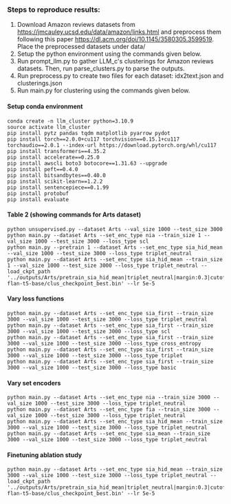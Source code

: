 ### Steps to reproduce results:
1. Download Amazon reviews datasets from https://jmcauley.ucsd.edu/data/amazon/links.html
   and preprocess them following this paper https://dl.acm.org/doi/10.1145/3580305.3599519.
   Place the preprocessed datasets under data/
1. Setup the python environment using the commands given below.
1. Run prompt_llm.py to gather LLM_c's clusterings for Amazon reviews 
   datasets. Then, run parse_clusters.py to parse the outputs.
1. Run preprocess.py to create two files for each dataset:
    idx2text.json and clusterings.json
1. Run main.py for clustering using the commands given below.


#### Setup conda environment
```
conda create -n llm_cluster python=3.10.9
source activate llm_cluster
pip install pytz pandas tqdm matplotlib pyarrow pydot
pip install torch==2.0.0+cu117 torchvision==0.15.1+cu117 torchaudio==2.0.1 --index-url https://download.pytorch.org/whl/cu117
pip install transformers==4.35.2
pip install accelerate==0.25.0
pip install awscli boto3 botocore==1.31.63 --upgrade 
pip install peft==0.4.0
pip install bitsandbytes==0.40.0
pip install scikit-learn==1.2.2
pip install sentencepiece==0.1.99
pip install protobuf
pip install evaluate
```

#### Table 2 (showing commands for Arts dataset)
```
python unsupervised.py --dataset Arts --val_size 1000 --test_size 3000
python main.py --dataset Arts --set_enc_type nia --train_size 1 --val_size 1000 --test_size 3000 --loss_type scl
python main.py --pretrain 1 --dataset Arts --set_enc_type sia_hid_mean --val_size 1000 --test_size 3000 --loss_type triplet_neutral
python main.py --dataset Arts --set_enc_type sia_hid_mean --train_size 1 --val_size 1000 --test_size 3000 --loss_type triplet_neutral --load_ckpt_path '../outputs/Arts/pretrain_sia_hid_mean|triplet_neutral|margin:0.3|cutoff:0.0|C:0.15|r:0.5|tau:0.5|max_items:None|max_clusters:None|train_size:0.8|model_name:google-flan-t5-base/clus_checkpoint_best.bin' --lr 5e-5
```

#### Vary loss functions
```
python main.py --dataset Arts --set_enc_type sia_first --train_size 3000 --val_size 1000 --test_size 3000 --loss_type triplet_neutral
python main.py --dataset Arts --set_enc_type sia_first --train_size 3000 --val_size 1000 --test_size 3000 --loss_type scl 
python main.py --dataset Arts --set_enc_type sia_first --train_size 3000 --val_size 1000 --test_size 3000 --loss_type cross_entropy
python main.py --dataset Arts --set_enc_type sia_first --train_size 3000 --val_size 1000 --test_size 3000 --loss_type triplet 
python main.py --dataset Arts --set_enc_type sia_first --train_size 3000 --val_size 1000 --test_size 3000 --loss_type basic
```


#### Vary set encoders
```
python main.py --dataset Arts --set_enc_type nia --train_size 3000 --val_size 1000 --test_size 3000 --loss_type triplet_neutral
python main.py --dataset Arts --set_enc_type fia --train_size 3000 --val_size 1000 --test_size 3000 --loss_type triplet_neutral
python main.py --dataset Arts --set_enc_type sia_hid_mean --train_size 3000 --val_size 1000 --test_size 3000 --loss_type triplet_neutral 
python main.py --dataset Arts --set_enc_type sia_mean --train_size 3000 --val_size 1000 --test_size 3000 --loss_type triplet_neutral
```

#### Finetuning ablation study
```
python main.py --dataset Arts --set_enc_type sia_hid_mean --train_size 3000 --val_size 1000 --test_size 3000 --loss_type triplet_neutral --load_ckpt_path '../outputs/Arts/pretrain_sia_hid_mean|triplet_neutral|margin:0.3|cutoff:0.0|C:0.15|r:0.5|tau:0.5|max_items:None|max_clusters:None|train_size:0.8|model_name:google-flan-t5-base/clus_checkpoint_best.bin' --lr 5e-5
```
